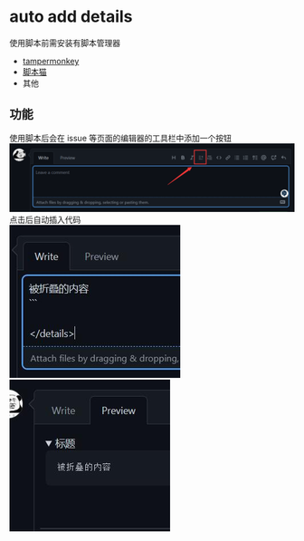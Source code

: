 # auto add details

使用脚本前需安装有脚本管理器  
- [tampermonkey](https://www.tampermonkey.net/index.php) 
- [脚本猫](https://scriptcat.org/)
- 其他

## 功能
使用脚本后会在 issue 等页面的编辑器的工具栏中添加一个按钮  
![](./imgs/1.png)  
点击后自动插入代码  
![](./imgs/2.jpg)  
![](./imgs/3.jpg)  